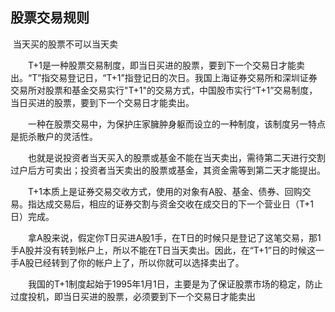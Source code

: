 ## 股票交易规则

​	当天买的股票不可以当天卖

　　T+1是一种股票交易制度，即当日买进的股票，要到下一个交易日才能卖出。“T”指交易登记日，“T+1”指登记日的次日。我国上海证券交易所和深圳证券交易所对股票和基金交易实行"T+1"的交易方式，中国股市实行“T+1”交易制度，当日买进的股票，要到下一个交易日才能卖出。

　　一种在股票交易中，为保护庄家臃肿身躯而设立的一种制度，该制度另一特点是扼杀散户的灵活性。

　　也就是说投资者当天买入的股票或基金不能在当天卖出，需待第二天进行交割过户后方可卖出；投资者当天卖出的股票或基金，其资金需等到第二天才能提出。

　　T+1本质上是证券交易交收方式，使用的对象有A股、基金、债券、回购交易。指达成交易后，相应的证券交割与资金交收在成交日的下一个营业日（T+1日）完成。

　　拿A股来说，假定你T日买进A股1手，在T日的时候只是登记了这笔交易，那1手A股并没有转到帐户上，所以不能在T日当天卖出。因此，在“T+1”日的时候这一手A股已经转到了你的帐户上了，所以你就可以选择卖出了。

　　我国的T+1制度起始于1995年1月1日，主要是为了保证股票市场的稳定，防止过度投机，即当日买进的股票，必须要到下一个交易日才能卖出